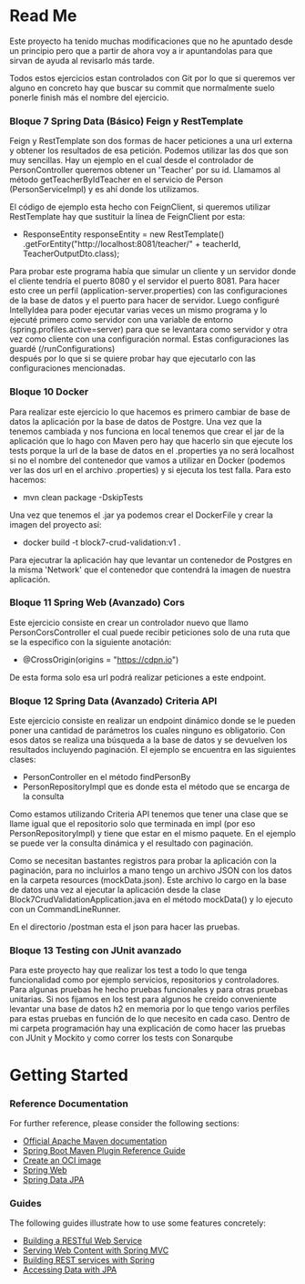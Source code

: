 # Read Me 
Este proyecto ha tenido muchas modificaciones que no he apuntado desde un principio pero que a partir de ahora voy a ir 
apuntandolas para que sirvan de ayuda al revisarlo más tarde.

Todos estos ejercicios estan controlados con Git por lo que si queremos ver alguno en concreto hay que buscar su commit
que normalmente suelo ponerle finish más el nombre del ejercicio.

### Bloque 7 Spring Data (Básico) Feign y RestTemplate
Feign y RestTemplate son dos formas de hacer peticiones a una url externa y obtener los resultados de esa petición. 
Podemos utilizar las dos que son muy sencillas. Hay un ejemplo en el cual desde el controlador de PersonController 
queremos obtener un 'Teacher' por su id. Llamamos al método getTeacherByIdTeacher en el servicio de Person 
(PersonServiceImpl) y es ahí donde los utilizamos. 

El código de ejemplo esta hecho con FeignClient, si queremos utilizar RestTemplate hay que sustituir la línea de
FeignClient por esta:
* ResponseEntity<TeacherOutputDto> responseEntity = new RestTemplate()
  .getForEntity("http://localhost:8081/teacher/" + teacherId, TeacherOutputDto.class);

Para probar este programa había que simular un cliente y un servidor donde el cliente tendría el puerto 8080 y el servidor
el puerto 8081. Para hacer esto cree un perfil (application-server.properties) con las configuraciones de la base de
datos y el puerto para hacer de servidor. Luego configuré IntellyIdea para poder ejecutar varias veces un mismo programa
y lo ejecuté primero como servidor con una variable de entorno (spring.profiles.active=server) para que se levantara
como servidor y otra vez como cliente con una configuración normal. Estas configuraciones las guardé (/runConfigurations)  
después por lo que si se quiere probar hay que ejecutarlo con las configuraciones mencionadas.

### Bloque 10 Docker
Para realizar este ejercicio lo que hacemos es primero cambiar de base de datos la aplicación por la base de datos de
Postgre. Una vez que la tenemos cambiada y nos funciona en local tenemos que crear el jar de la aplicación que lo hago
con Maven pero hay que hacerlo sin que ejecute los tests porque la url de la base de datos en el .properties ya no será
localhost si no el nombre del contenedor que vamos a utilizar en Docker (podemos ver las dos url en el archivo .properties)
y si ejecuta los test falla. Para esto hacemos:
* mvn clean package -DskipTests

Una vez que tenemos el .jar ya podemos crear el DockerFile y crear la imagen del proyecto así:
* docker build -t block7-crud-validation:v1 .

Para ejecutrar la aplicación hay que levantar un contenedor de Postgres en la misma 'Network' que el contenedor que
contendrá la imagen de nuestra aplicación.

### Bloque 11 Spring Web (Avanzado) Cors
Este ejercicio consiste en crear un controlador nuevo que llamo PersonCorsController el cual puede recibir peticiones 
solo de una ruta que se la especifico con la siguiente anotación:
* @CrossOrigin(origins = "https://cdpn.io")

De esta forma solo esa url podrá realizar peticiones a este endpoint.

### Bloque 12 Spring Data (Avanzado) Criteria API
Este ejercicio consiste en realizar un endpoint dinámico donde se le pueden poner una cantidad de parámetros los cuales
ninguno es obligatorio. Con esos datos se realiza una búsqueda a la base de datos y se devuelven los resultados 
incluyendo paginación. El ejemplo se encuentra en las siguientes clases:
* PersonController en el método findPersonBy
* PersonRepositoryImpl que es donde esta el método que se encarga de la consulta

Como estamos utilizando Criteria API tenemos que tener una clase que se llame igual que el repositorio solo que terminada
en impl (por eso PersonRepositoryImpl) y tiene que estar en el mismo paquete. En el ejemplo se puede ver la consulta
dinámica y el resultado con paginación. 

Como se necesitan bastantes registros para probar la aplicación con la paginación, para no incluirlos a mano tengo un
archivo JSON con los datos en la carpeta resources (mockData.json). Este archivo lo cargo en la base de datos una vez
al ejecutar la aplicación desde la clase Block7CrudValidationApplication.java en el método mockData() y lo ejecuto
con un CommandLineRunner.

En el directorio /postman esta el json para hacer las pruebas.

### Bloque 13 Testing con JUnit avanzado
Para este proyecto hay que realizar los test a todo lo que tenga funcionalidad como por ejemplo servicios, repositorios
y controladores.
Para algunas pruebas he hecho pruebas funcionales y para otras pruebas unitarias. 
Si nos fijamos en los test para algunos he creído conveniente levantar una base de datos h2 en memoria por lo que tengo
varios perfiles para estas pruebas en función de lo que necesito en cada caso.
Dentro de mi carpeta programación hay una explicación de como hacer las pruebas con JUnit y Mockito y como correr los
tests con Sonarqube


# Getting Started

### Reference Documentation
For further reference, please consider the following sections:

* [Official Apache Maven documentation](https://maven.apache.org/guides/index.html)
* [Spring Boot Maven Plugin Reference Guide](https://docs.spring.io/spring-boot/docs/3.0.6/maven-plugin/reference/html/)
* [Create an OCI image](https://docs.spring.io/spring-boot/docs/3.0.6/maven-plugin/reference/html/#build-image)
* [Spring Web](https://docs.spring.io/spring-boot/docs/3.0.6/reference/htmlsingle/#web)
* [Spring Data JPA](https://docs.spring.io/spring-boot/docs/3.0.6/reference/htmlsingle/#data.sql.jpa-and-spring-data)

### Guides
The following guides illustrate how to use some features concretely:

* [Building a RESTful Web Service](https://spring.io/guides/gs/rest-service/)
* [Serving Web Content with Spring MVC](https://spring.io/guides/gs/serving-web-content/)
* [Building REST services with Spring](https://spring.io/guides/tutorials/rest/)
* [Accessing Data with JPA](https://spring.io/guides/gs/accessing-data-jpa/)

